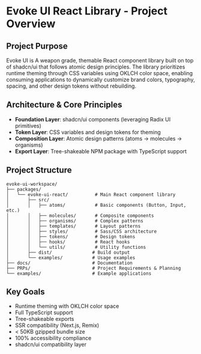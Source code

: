 # Evoke UI React Library - Project Overview

## Project Purpose

Evoke UI is A weapon grade, themable React component library built on top of shadcn/ui that follows atomic design principles. The library prioritizes runtime theming through CSS variables using OKLCH color space, enabling consuming applications to dynamically customize brand colors, typography, spacing, and other design tokens without rebuilding.

## Architecture & Core Principles

- **Foundation Layer**: shadcn/ui components (leveraging Radix UI primitives)
- **Token Layer**: CSS variables and design tokens for theming
- **Composition Layer**: Atomic design patterns (atoms → molecules → organisms)
- **Export Layer**: Tree-shakeable NPM package with TypeScript support

## Project Structure

```
evoke-ui-workspace/
├── packages/
│   └── evoke-ui-react/          # Main React component library
│       ├── src/
│       │   ├── atoms/           # Basic components (Button, Input, etc.)
│       │   ├── molecules/       # Composite components
│       │   ├── organisms/       # Complex patterns
│       │   ├── templates/       # Layout patterns
│       │   ├── styles/          # Sass/CSS architecture
│       │   ├── tokens/          # Design tokens
│       │   ├── hooks/           # React hooks
│       │   └── utils/           # Utility functions
│       ├── dist/               # Build output
│       └── examples/           # Usage examples
├── docs/                       # Documentation
├── PRPs/                       # Project Requirements & Planning
└── examples/                   # Example applications
```

## Key Goals

- Runtime theming with OKLCH color space
- Full TypeScript support
- Tree-shakeable exports
- SSR compatibility (Next.js, Remix)
- < 50KB gzipped bundle size
- 100% accessibility compliance
- shadcn/ui compatibility layer
